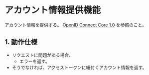 <!--
Copyright 2015 realglobe, Inc.

Licensed under the Apache License, Version 2.0 (the "License");
you may not use this file except in compliance with the License.
You may obtain a copy of the License at

    http://www.apache.org/licenses/LICENSE-2.0

Unless required by applicable law or agreed to in writing, software
distributed under the License is distributed on an "AS IS" BASIS,
WITHOUT WARRANTIES OR CONDITIONS OF ANY KIND, either express or implied.
See the License for the specific language governing permissions and
limitations under the License.
-->


# アカウント情報提供機能

アカウント情報を提供する。
[OpenID Connect Core 1.0] を参照のこと。


## 1. 動作仕様

* リクエストに問題がある場合、
    * エラーを返す。
* そうでなければ、アクセストークンに紐付くアカウント情報を返す。


<!-- 参照 -->
[OpenID Connect Core 1.0]: http://openid.net/specs/openid-connect-core-1_0.html
